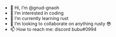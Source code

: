 - 👋 Hi, I’m @gnud-gnaoh
- 👀 I’m interested in coding
- 🌱 I’m currently learning rust
- 💞️ I’m looking to collaborate on anything rusty 😎
- 📫 How to reach me: discord bubu#0994

<!---
gnud-gnaoh/gnud-gnaoh is a ✨ special ✨ repository because its `README.md` (this file) appears on your GitHub profile.
You can click the Preview link to take a look at your changes.
--->
